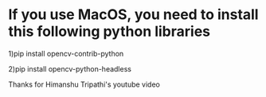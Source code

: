 # If you use MacOS, you need to install this following python libraries
1)pip install opencv-contrib-python

2)pip install opencv-python-headless

Thanks for Himanshu Tripathi's youtube video

